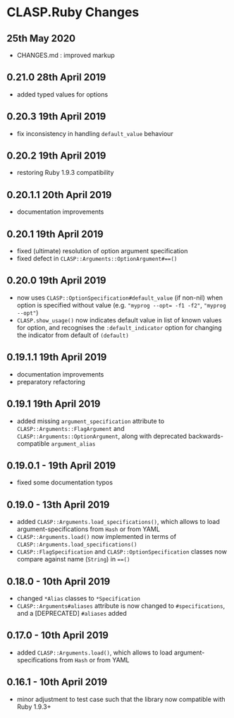 # **CLASP.Ruby** Changes

## 25th May 2020

* CHANGES.md : improved markup

## 0.21.0 28th April 2019

* added typed values for options

## 0.20.3 19th April 2019

* fix inconsistency in handling `default_value` behaviour

## 0.20.2 19th April 2019

* restoring Ruby 1.9.3 compatibility

## 0.20.1.1 20th April 2019

* documentation improvements

## 0.20.1 19th April 2019

* fixed (ultimate) resolution of option argument specification
* fixed defect in `CLASP::Arguments::OptionArgument#==()`

## 0.20.0 19th April 2019

* now uses `CLASP::OptionSpecification#default_value` (if non-nil) when option is specified without value (e.g. `"myprog --opt= -f1 -f2"`, `"myprog --opt"`)
* `CLASP.show_usage()` now indicates default value in list of known values for option, and recognises the `:default_indicator` option for changing the indicator from default of `(default)`

## 0.19.1.1 19th April 2019

* documentation improvements
* preparatory refactoring

## 0.19.1 19th April 2019

* added missing `argument_specification` attribute to `CLASP::Arguments::FlagArgument` and `CLASP::Arguments::OptionArgument`, along with deprecated backwards-compatible `argument_alias`

## 0.19.0.1 - 19th April 2019

* fixed some documentation typos

## 0.19.0 - 13th April 2019

* added `CLASP::Arguments.load_specifications()`, which allows to load argument-specifications from `Hash` or from YAML
* `CLASP::Arguments.load()` now implemented in terms of `CLASP::Arguments.load_specifications()`
* `CLASP::FlagSpecification` and `CLASP::OptionSpecification` classes now compare against name (`String`) in `==()`

## 0.18.0 - 10th April 2019

* changed `*Alias` classes to `*Specification`
* `CLASP::Arguments#aliases` attribute is now changed to `#specifications`, and a [DEPRECATED] `#aliases` added

## 0.17.0 - 10th April 2019

* added `CLASP::Arguments.load()`, which allows to load argument-specifications from `Hash` or from YAML

## 0.16.1 - 10th April 2019

* minor adjustment to test case such that the library now compatible with Ruby 1.9.3+



